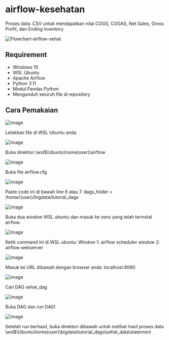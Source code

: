# airflow-kesehatan
Proses data .CSV untuk mendapatkan nilai COGS, COGAS, Net Sales, Gross Profit, dan Ending Inventory

![Flowchart-airflow-sehat](https://github.com/farhanfHARAHAP/airflow-kesehatan/assets/91046795/53090e26-8f4f-4cd9-a020-35c3a7b48779)

## Requirement
- Windows 10
- WSL Ubuntu
- Apache Airflow
- Python 3.11
- Modul Pandas Python
- Mengunduh seluruh file di repository

## Cara Pemakaian

![image](https://github.com/farhanfHARAHAP/airflow-kesehatan/assets/91046795/b54d6c06-15b4-4815-a678-a101f2acb182)

Letakkan file di WSL Ubuntu anda.

![image](https://github.com/farhanfHARAHAP/airflow-kesehatan/assets/91046795/31e37c09-cef5-49e7-87c2-eb8c65728a6f)

Buka direktori \\wsl$\Ubuntu\home\(user)\airflow

![image](https://github.com/farhanfHARAHAP/airflow-kesehatan/assets/91046795/dd378bad-7c50-48fd-bad5-932432814fcb)

Buka file airflow.cfg

![image](https://github.com/farhanfHARAHAP/airflow-kesehatan/assets/91046795/c95c9698-88fd-4d02-aef3-7e550599eb4f)

Paste code ini di bawah line 6 atau 7.
dags_folder = /home/(user)/bigdata/tutorial_dags

![image](https://github.com/farhanfHARAHAP/airflow-kesehatan/assets/91046795/3701ed7e-fb41-4066-98c6-95dc3dc915b8)

Buka dua window WSL ubuntu dan masuk ke venv yang telah terinstal airflow.

![image](https://github.com/farhanfHARAHAP/airflow-kesehatan/assets/91046795/c080ca24-4134-4a33-b53b-f0c66eba0422)

Ketik command ini di WSL ubuntu:
Window 1: airflow scheduler
window 2: airflow webserver

![image](https://github.com/farhanfHARAHAP/airflow-kesehatan/assets/91046795/210ba12e-34a3-4810-8bcf-80b8531c86b3)

Masuk ke URL dibawah dengan browser anda:
localhost:8080

![image](https://github.com/farhanfHARAHAP/airflow-kesehatan/assets/91046795/670d471b-a291-4b36-9877-3d64d4356cc0)

Cari DAG sehat_dag

![image](https://github.com/farhanfHARAHAP/airflow-kesehatan/assets/91046795/1e2b7706-cbfb-46a5-adf9-082765cd4b61)

Buka DAG dan run DAG!

![image](https://github.com/farhanfHARAHAP/airflow-kesehatan/assets/91046795/5f6e4ff1-fe92-4af7-950e-1872a70eddb6)

Setelah run berhasil, buka direktori dibawah untuk melihat hasil proses data
\\wsl$\Ubuntu\home\(user)\bigdata\tutorial_dags\sehat_data\statement

